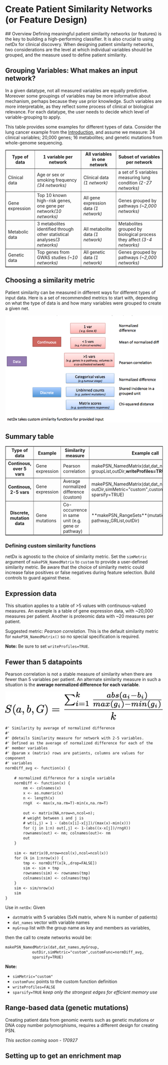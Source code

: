 # Create Patient Similarity Networks (or Feature Design)

<a id="overview">
## Overview
Defining meaningful patient similarity networks (or features) is the key to building a high-performing classifier. It is also crucial to using netDx for clinical discovery. When designing patient similarity networks, two considerations are the level at which individual variables should be grouped, and the measure used to define patient similarity. 

## Grouping Variables: What makes an input network?
In a given datatype, not all measured variables are equally predictive. Moreover some groupings of variables may be more informative about mechanism, perhaps because they use prior knowledge. Such variables are more interpretable, as they reflect some process of clinical or biological relevance. For each datatype, the user needs to decide which level of variable-grouping to apply. 

This table provides some examples for different types of data. Consider the lung cancer example from the [Introduction](Introduction), and assume we measure: 34 clinical variables; 20,000 genes; 16 metabolites; and genetic mutations from whole-genome sequencing.

<table cellspacing="0" border=1>
<tr>
	<th>Type of data</th>
	<th>1 variable per network</th>
	<th>All variables in one network</th>
	<th>Subset of variables per network</th>
</tr>
<tr>
	<td style="spec">Clinical data</td>
	<td style="">Age or sex or smoking frequency <i>(34 networks)</i></td>
	<td style="">Clinical data <i>(1 network)</i></td>
	<td style="">a set of 5 variables measuring lung condition <i>(2-27 networks)</td>
</tr>
<tr>
	<td style="spec">Gene expression</td>
	<td style="">Top 10 known high-risk genes, one gene per network<i>(10 networks)</i></td>
	<td style="">All gene expression data <i>(1 network)</i></td>
	<td style="">Genes grouped by pathways <i>(~2,000 networks)</td>
</tr>
<tr>
	<td style="spec">Metabolic data</td>
	<td style="">3 metabolites identified through other statistical analyses<i>(3 networks)</i></td>
	<td style="">All metabolite data <i>(1 network)</i></td>
	<td style="">Metabolites grouped by biological process they affect <i>(3-4 networks)</td>
</tr>
<tr>
	<td style="spec">Genetic data</td>
	<td style="">Top genes from GWAS studies <i>(~10 networks)</i></td>
	<td style="">All genetic data <i>(1 network)</i></td>
	<td style="">Genes grouped by pathways <i>(~2,000 networks)</td>
</tr>
</table>

## Choosing a similarity metric
Patient similarity can be measured in different ways for different types of input data. Here is a set of recommended metrics to start with, depending on what the type of data is and how many variables were grouped to create a given net.

![sim_metrics.png](./_static/images/Create_PSN/sim_metrics.png)

<a id="summary"> </a>
## Summary table
<table cellspacing="0" border=1>
<tr> 
	<th>Type of data</th>
	<th>Example</th> 
	<th>Similarity measure</th>
	<th>Example call</th> 
</tr>
<tr> <th class="spec">Continous, over 5 vars </th>             
	<td class="">Gene expression</td>
	<td class="">Pearson correlation</th>
	<td class="code">makePSN_NamedMatrix(dat,dat_names, 
        groupList,outDir,<b>writeProfiles=TRUE</b>)
</tr>
<tr> <th class="spec">Continous, 2-5 vars </th>             
	<td class="">Gene expression</td>
	<td class="">Average normalized difference (custom)</th>
	<td class="code">makePSN_NamedMatrix(dat,dat_names,myGroup,
			outDir,simMetric="custom",customFunc=normDiff2,
				sparsify=TRUE)
</tr>
<tr> <th class="spec">Discrete, mutation data</th>             
	<td class="">Gene mutations</td>
	<td class="">Co-occurrence in same unit (e.g. gene or pathway)</th>
	<td class="code">**makePSN_RangeSets**(mutation_GR, pathway_GRList,outDir)
</tr>
</table>

### Defining custom similarity functions
netDx is agnostic to the choice of similarity metric. Set the `simMetric` argument of `makePSN_NamedMatrix` to `custom` to provide a user-defined similarity metric. Be aware that the choice of similarity metric could increase false positives or false negatives during feature selection. Build controls to guard against these. 

<a id="pearson"></a>
## Expression data
This situation applies to a table of >5 values with continuous-valued measures. An example is a table of gene expression data, with ~20,000 measures per patient. Another is proteomic data with ~20 measures per patient.

Suggested metric: *Pearson correlation*.
This is the default similarity metric for `makePSN_NamedMatrix()` so no special specification is required.

**Note:** Be sure to set `writeProfiles=TRUE`.

<a id="avg_normdiff"></a>
## Fewer than 5 datapoints 
Pearson correlation is not a stable measure of similarity when there are fewer than 5 variables per patient. An alternate similarity measure in such a situation is the **average normalized difference for each variable**.

![avg_normDiff](./_static/images/Create_PSN/avg_normDiff.png)


```{r}
#' Similarity by average of normalized difference
#'
#' @details Similarity measure for network with 2-5 variables. 
#' Defined as the average of normalized difference for each of the 
#' member variables
#' @param x (matrix) rows are patients, columns are values for component
#' variables
normDiff_avg <- function(x) {

	# normalized difference for a single variable
	normDiff <- function(x) {
	    nm <- colnames(x)
	    x <- as.numeric(x)
	    n <- length(x)
	    rngX  <- max(x,na.rm=T)-min(x,na.rm=T)
	    
	    out <- matrix(NA,nrow=n,ncol=n);
	    # weight between i and j is
	    # wt(i,j) = 1 - (abs(x[i]-x[j])/(max(x)-min(x)))
	    for (j in 1:n) out[,j] <- 1-(abs((x-x[j])/rngX))
	    rownames(out) <- nm; colnames(out)<- nm
	    out
	}

	sim <- matrix(0,nrow=ncol(x),ncol=ncol(x))
	for (k in 1:nrow(x)) {
		tmp <- normDiff(x[k,,drop=FALSE])
		sim <- sim + tmp
		rownames(sim) <- rownames(tmp)
		colnames(sim) <- colnames(tmp)
	}
	sim <- sim/nrow(x)
	sim
}
```

Use in `netDx`: Given
* `dat`matrix with 5 variables (5xN matrix, where N is number of patients)
* `dat_names` vector with variable names
* `myGroup` list with the group name as key and members as variables,

then the call to create networks would be:
```
makePSN_NamedMatrix(dat,dat_names,myGroup,
			outDir,simMetric="custom",customFunc=normDiff_avg,
			sparsify=TRUE)
```
**Note:**
* `simMetric="custom"`
* `customFunc` points to the custom function definition
* `writeProfiles=FALSE`
* `sparsify=TRUE` *keep only the strongest edges for efficient memory use*

<a id="binary_nets"></a>
## Range-based data (genetic mutations)
Creating patient data from genomic events such as genetic mutations or DNA copy number polymorphisms, requires a different design for creating PSN.

*This section coming soon - 170927*


<a id="howto_emap"></a>
## Setting up to get an enrichment map




